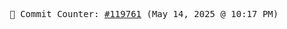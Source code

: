 <p align="center">
    <samp>
        📮 Commit Counter: <a href="https://github.com/Javascript-void0/Javascript-void0/commits/main">#119761</a> (May 14, 2025 @ 10:17 PM)
    </samp>
</p>